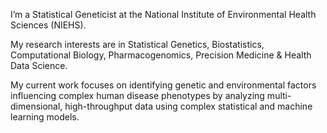 I’m a Statistical Geneticist at the National Institute of Environmental Health Sciences (NIEHS).

My research interests are in Statistical Genetics, Biostatistics, Computational Biology, Pharmacogenomics, Precision Medicine & Health Data Science.

My current work focuses on identifying genetic and environmental factors influencing complex human disease phenotypes by analyzing multi-dimensional, high-throughput data using complex statistical and machine learning models.


<!---
fsakhtari/fsakhtari is a ✨ special ✨ repository because its `README.md` (this file) appears on your GitHub profile.
You can click the Preview link to take a look at your changes.
--->
